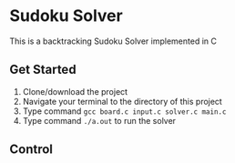 # Sudoku Solver

This is a backtracking Sudoku Solver implemented in C

## Get Started
1) Clone/download the project
2) Navigate your terminal to the directory of this project
3) Type command `gcc board.c input.c solver.c main.c`
4) Type command `./a.out` to run the solver

## Control
